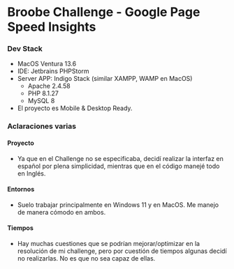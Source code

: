 # Broobe Challenge - Google Page Speed Insights
### Dev Stack
- MacOS Ventura 13.6
- IDE: Jetbrains PHPStorm
- Server APP: Indigo Stack (similar XAMPP, WAMP en MacOS)
  - Apache 2.4.58
  - PHP 8.1.27
  - MySQL 8
- El proyecto es Mobile & Desktop Ready.

### Aclaraciones varias
#### Proyecto
- Ya que en el Challenge no se especificaba, decidí realizar la interfaz en español por plena simplicidad, mientras que en el código manejé todo en Inglés.
#### Entornos
- Suelo trabajar principalmente en Windows 11 y en MacOS. Me manejo de manera cómodo en ambos. 

#### Tiempos
- Hay muchas cuestiones que se podrían mejorar/optimizar en la resolución de mi challenge, pero por cuestión de tiempos algunas decidí no realizarlas. No es que no sea capaz de ellas.
